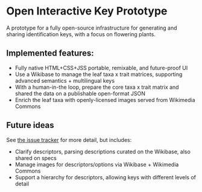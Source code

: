 # Open Interactive Key Prototype


A prototype for a fully open-source infrastructure for generating and sharing identification keys, with a focus on flowering plants. 

## Implemented features: 

* Fully native HTML+CSS+JSS portable, remixable, and future-proof UI
* Use a Wikibase to manage the leaf taxa x trait matrices, supporting advanced semantics + multilingual keys
* With a human-in-the loop, prepare the core taxa x trait matrix and shared the data on a publishable open-format JSON
* Enrich the leaf taxa with openly-licensed images served from Wikimedia Commons

## Future ideas 

See [the issue tracker](https://github.com/lubianat/interactive_key_prototype/issues) for more detail, but includes:

* Clarify descriptors, parsing descriptions curated on the Wikibase, also shared on specs
* Manage images for descriptors/options via Wikibase + Wikimedia Commons 
* Support a hierarchy for descriptors, allowing keys with different levels of detail
 

